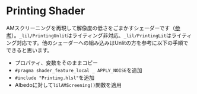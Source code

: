 # Printing Shader
AMスクリーニングを再現して解像度の低さをごまかすシェーダーです（[参考](https://twitter.com/lil_xyzw/status/1567923942278701056)）。`_lil/PrintingUnlit`はライティング非対応、`_lil/PrintingLit`はライティング対応です。他のシェーダーへの組み込みはUnlitの方を参考に以下の手順でできると思います。

- プロパティ、変数をそのままコピー
- `#pragma shader_feature_local _ APPLY_NOISE`を追加
- `#include "Printing.hlsl"`を追加
- Albedoに対して`lilAMScreening()`関数を適用